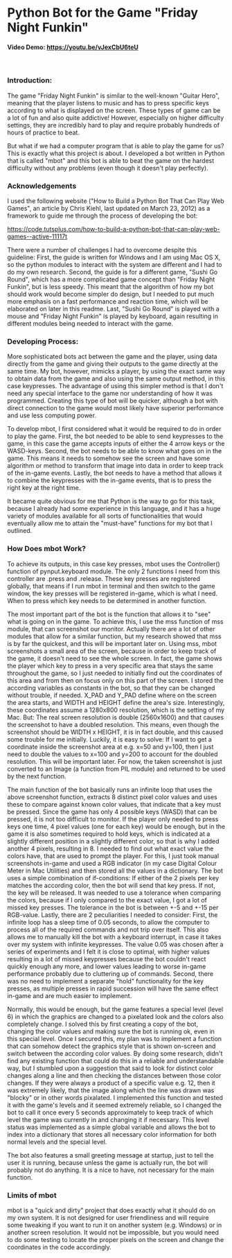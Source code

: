 # Python Bot for the Game "Friday Night Funkin"
#### Video Demo:  <https://youtu.be/vJexCbU6teU>
<br />

### Introduction:
The game "Friday Night Funkin" is similar to the well-known "Guitar Hero", meaning that the player listens to music and has to press specific keys according to what is displayed on the screen. These types of game can be a lot of fun and also quite addictive! However, especially on higher difficulty settings, they are incredibly hard to play and require probably hundreds of hours of practice to beat.

But what if we had a computer program that is able to play the game for us? This is exactly what this project is about. I developed a bot written in Python that is called "mbot" and this bot is able to beat the game on the hardest difficulty without any problems (even though it doesn't play perfectly).

### Acknowledgements
I used the following website ("How to Build a Python Bot That Can Play Web Games", an article by Chris Kiehl, last updated on March 23, 2012) as a framework to guide me through the process of developing the bot:

<https://code.tutsplus.com/how-to-build-a-python-bot-that-can-play-web-games--active-11117t>

There were a number of challenges I had to overcome despite this guideline: First, the guide is written for Windows and I am using Mac OS X, so the python modules to interact with the system are different and I had to do my own research. Second, the guide is for a different game, "Sushi Go Round", which has a more complicated game concept than "Friday Night Funkin", but is less speedy. This meant that the algorithm of how my bot should work would become simpler do design, but I needed to put much more emphasis on a fast performance and reaction time, which will be elaborated on later in this readme. Last, "Sushi Go Round" is played with a mouse and "Friday Night Funkin" is played by keyboard, again resulting in different modules being needed to interact with the game.

### Developing Process:
More sophisticated bots act between the game and the player, using data directly from the game and giving their outputs to the game directly at the same time. My bot, however, mimicks a player, by using the exact same way to obtain data from the game and also using the same output method, in this case keypresses. The advantage of using this simpler method is that I don't need any special interface to the game nor understanding of how it was programmed. Creating this type of bot will be quicker, although a bot with direct connection to the game would most likely have superior performance and use less computing power.

To develop mbot, I first considered what it would be required to do in order to play the game. First, the bot needed to be able to send keypresses to the game, in this case the game accepts inputs of either the 4 arrow keys or the WASD-keys. Second, the bot needs to be able to know what goes on in the game. This means it needs to somehow see the screen and have some algorithm or method to transform that image into data in order to keep track of the in-game events. Lastly, the bot needs to have a method that allows it to combine the keypresses with the in-game events, that is to press the right key at the right time.

It became quite obvious for me that Python is the way to go for this task, because I already had some experience in this language, and it has a huge variety of modules available for all sorts of functionalities that would eventually allow me to attain the "must-have" functions for my bot that I outlined.

### How Does mbot Work?
To achieve its outputs, in this case key presses, mbot uses the Controller() function of pynput.keyboard module. The only 2 functions I need from this controller are .press and .release. These key presses are registered globally, that means if I run mbot in terminal and then switch to the game window, the key presses will be registered in-game, which is what I need. When to press which key needs to be determined in another function.

The most important part of the bot is the function that allows it to "see" what is going on in the game. To achieve this, I use the mss function of mss module, that can screenshot our monitor. Actually there are a lot of other modules that allow for a similar function, but my research showed that mss is by far the quickest, and this will be important later on. Using mss, mbot screenshots a small area of the screen, because in order to keep track of the game, it doesn't need to see the whole screen. In fact, the game shows the player which key to press in a very specific area that stays the same throughout the game, so I just needed to initially find out the coordinates of this area and from then on focus only on this part of the screen. I stored the according variables as constants in the bot, so that they can be changed without trouble, if needed. X_PAD and Y_PAD define where on the screen the area starts, and WIDTH and HEIGHT define the area's size. Interestingly, these coordinates assume a 1280x800 resolution, which is the setting of my Mac. But: The real screen resolution is double (2560x1600) and that causes the screenshot to have a doubled resolution. This means, even though the screenshot should be WIDTH x HEIGHT, it is in fact double, and this caused some trouble for me initially. Luckily, it is easy to solve: If I want to get a coordinate inside the screenshot area at e.g. x=50 and y=100, then I just need to double the values to x=100 and y=200 to account for the doubled resolution. This will be important later. For now, the taken screenshot is just converted to an Image (a function from PIL module) and returned to be used by the next function.

The main function of the bot basically runs an infinite loop that uses the above screenshot function, extracts 8 distinct pixel color values and uses these to compare against known color values, that indicate that a key must be pressed. Since the game has only 4 possible keys (WASD) that can be pressed, it is not too difficult to monitor. If the player only needed to press keys one time, 4 pixel values (one for each key) would be enough, but in the game it is also sometimes required to hold keys, which is indicated at a slightly different position in a slightly different color, so that is why I added another 4 pixels, resulting in 8. I needed to find out what exact value the colors have, that are used to prompt the player. For this, I just took manual screenshots in-game and used a RGB indicator (in my case Digital Colour Meter in Mac Utilities) and then stored all the values in a dictionary. The bot uses a simple combination of if-conditions: If either of the 2 pixels per key matches the according color, then the bot will send that key press. If not, the key will be released. It was needed to use a tolerance when comparing the colors, because if I only compared to the exact value, I got a lot of missed key presses. The tolerance in the bot is between +-5 and +-15 per RGB-value. Lastly, there are 2 peculiarities I needed to consider: First, the infinite loop has a sleep time of 0.05 seconds, to allow the computer to process all of the required commands and not trip over itself. This also allows me to manually kill the bot with a keyboard interrupt, in case it takes over my system with infinite keypresses. The value 0.05 was chosen after a series of experiments and I felt it is close to optimal, with higher values resulting in a lot of missed keypresses because the bot couldn't react quickly enough any more, and lower values leading to worse in-game performance probably due to cluttering up of commands. Second, there was no need to implement a separate "hold" functionality for the key presses, as multiple presses in rapid succession will have the same effect in-game and are much easier to implement. 

Normally, this would be enough, but the game features a special level (level 6) in which the graphics are changed to a pixelated look and the colors also completely change. I solved this by first creating a copy of the bot, changing the color values and making sure the bot is running ok, even in this special level. Once I secured this, my plan was to implement a function that can somehow detect the graphics style that is shown on-screen and switch between the according color values. By doing some research, didn't find any existing function that could do this in a reliable and understandable way, but I stumbled upon a suggestion that said to look for distinct color changes along a line and then checking the distances between those color changes. If they were always a product of a specific value e.g. 12, then it was extremely likely, that the image along which the line was drawn was "blocky" or in other words pixalated. I implemented this function and tested it with the game's levels and it seemed extremely reliable, so I changed the bot to call it once every 5 seconds approximately to keep track of which level the game was currently in and changing it if necessary. This level status was implemented as a simple global variable and allows the bot to index into a dictionary that stores all necessary color information for both normal levels and the special level.

The bot also features a small greeting message at startup, just to tell the user it is running, because unless the game is actually run, the bot will probably not do anything. It is a nice to have, not necessary for the main function.

### Limits of mbot
mbot is a "quick and dirty" project that does exactly what it should do on my own system. It is not designed for user friendliness and will require some tweaking if you want to run it on another system (e.g. Windows) or in another screen resolution. It would not be impossible, but you would need to do some testing to locate the proper pixels on the screen and change the coordinates in the code accordingly.
